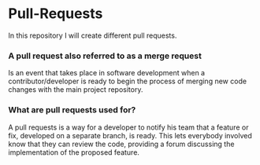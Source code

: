 # Pull-Requests
In this repository I will create different pull requests.
### A pull request also referred to as a merge request
Is an event that takes place in software development when a contributor/developer is ready to begin the process of merging new code changes with the main project repository.
### What are pull requests used for?
A pull requests is a way for a developer to notify his team that a feature or fix, developed on a separate branch, is ready. This lets everybody involved know that they can review the code, providing a forum discussing the implementation of the proposed feature.
